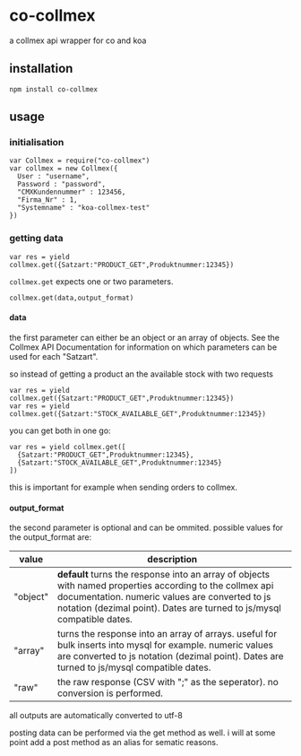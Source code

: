 # co-collmex
a collmex api wrapper for co and koa

## installation

    npm install co-collmex

## usage

### initialisation

    var Collmex = require("co-collmex")
    var collmex = new Collmex({
      User : "username",
      Password : "password",
      "CMXKundennummer" : 123456,
      "Firma_Nr" : 1,
      "Systemname" : "koa-collmex-test"
    })

### getting data

    var res = yield collmex.get({Satzart:"PRODUCT_GET",Produktnummer:12345})

`collmex.get` expects one or two parameters.

    collmex.get(data,output_format)

#### data

the first parameter can either be an object or an array of objects.
See the Collmex API Documentation for information on which parameters can be used for each  "Satzart".

so instead of getting a product an the available stock with two requests

    var res = yield collmex.get({Satzart:"PRODUCT_GET",Produktnummer:12345})
    var res = yield collmex.get({Satzart:"STOCK_AVAILABLE_GET",Produktnummer:12345})

you can get both in one go:

    var res = yield collmex.get([
      {Satzart:"PRODUCT_GET",Produktnummer:12345},
      {Satzart:"STOCK_AVAILABLE_GET",Produktnummer:12345}
    ])

this is important for example when sending orders to collmex.

#### output_format

the second parameter is optional and can be ommited. possible values for the output_format are:

| value | description |
| --- | --- |
| "object" | **default** turns the response into an array of objects with named properties according to the collmex api documentation. numeric values are converted to js notation (dezimal point). Dates are turned to js/mysql compatible dates.|
| "array" | turns the response into an array of arrays. useful for bulk inserts into mysql for example. numeric values are converted to js notation (dezimal point). Dates are turned to js/mysql compatible dates.|
| "raw" | the raw response (CSV with ";" as the seperator). no conversion is performed. |

all outputs are automatically converted to utf-8


posting data can be performed via the get method as well. i will at some point add a post method as an alias for sematic reasons.
